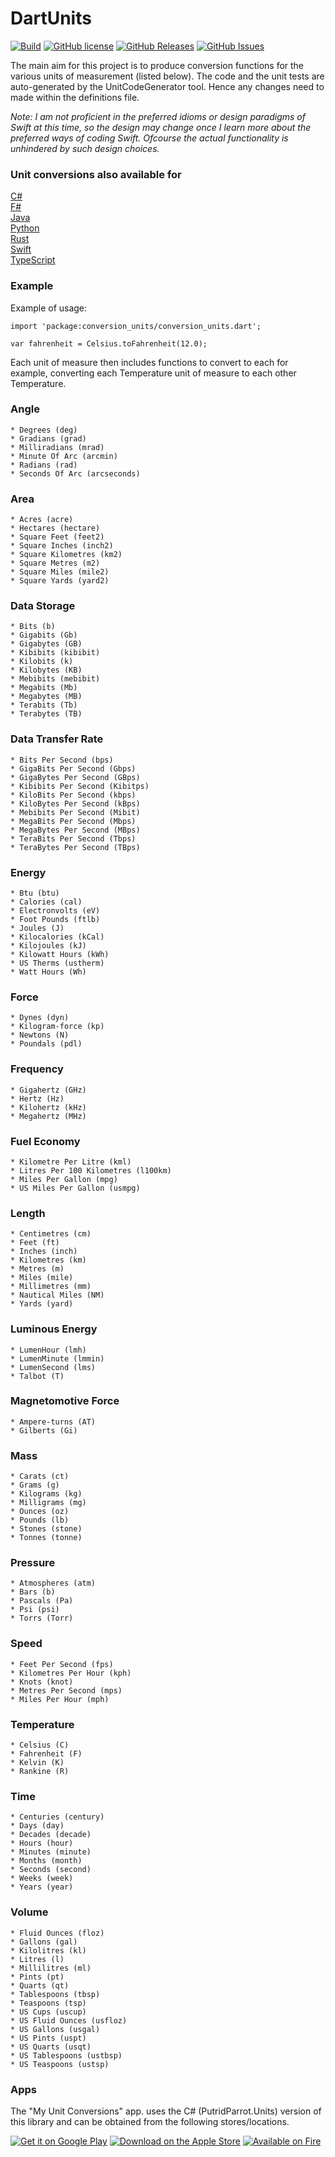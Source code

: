 # DartUnits

[![Build](https://github.com/putridparrot/DartUnits/actions/workflows/build.yml/badge.svg)](https://github.com/putridparrot/DartUnits/actions/workflows/build.yml)
[![GitHub license](https://img.shields.io/badge/license-MIT-blue.svg)](https://github.com/putridparrot/DartUnits/blob/master/LICENSE.md)
[![GitHub Releases](https://img.shields.io/github/release/putridparrot/DartUnits.svg)](https://github.com/putridparrot/DartUnits/releases)
[![GitHub Issues](https://img.shields.io/github/issues/putridparrot/DartUnits.svg)](https://github.com/putridparrot/DartUnits/issues)


The main aim for this project is to produce conversion functions for the various units of measurement (listed below). The code and the unit tests
are auto-generated by the UnitCodeGenerator tool. Hence any changes need to made within the definitions file.

_Note: I am not proficient in the preferred idioms or design paradigms of Swift at this time, so the design may change once I learn more about the preferred ways of coding Swift. Ofcourse the actual functionality is unhindered by such design choices._ 

### Unit conversions also available for 

[C#](https://github.com/putridparrot/PutridParrot.Units)  
[F#](https://github.com/putridparrot/FSharp.Units)  
[Java](https://github.com/putridparrot/JavaUnits)  
[Python](https://github.com/putridparrot/PyUnits)  
[Rust](https://github.com/putridparrot/RustUnits)   
[Swift](https://github.com/putridparrot/SwiftUnits)   
[TypeScript](https://github.com/putridparrot/unit-conversions)  

### Example

Example of usage:

```
import 'package:conversion_units/conversion_units.dart';

var fahrenheit = Celsius.toFahrenheit(12.0);
```

Each unit of measure then includes functions to convert to each for example, converting each Temperature unit of measure to each other Temperature.

### Angle

	* Degrees (deg)
	* Gradians (grad)
	* Milliradians (mrad)
	* Minute Of Arc (arcmin)
	* Radians (rad)
	* Seconds Of Arc (arcseconds)

### Area

	* Acres (acre)
	* Hectares (hectare)
	* Square Feet (feet2)
	* Square Inches (inch2)
	* Square Kilometres (km2)
	* Square Metres (m2)
	* Square Miles (mile2)
	* Square Yards (yard2)

### Data Storage

	* Bits (b)
	* Gigabits (Gb)
	* Gigabytes (GB)
	* Kibibits (kibibit)
	* Kilobits (k)
	* Kilobytes (KB)
	* Mebibits (mebibit)
	* Megabits (Mb)
	* Megabytes (MB)
	* Terabits (Tb)
	* Terabytes (TB)

### Data Transfer Rate

	* Bits Per Second (bps)
	* GigaBits Per Second (Gbps)
	* GigaBytes Per Second (GBps)
	* Kibibits Per Second (Kibitps)
	* KiloBits Per Second (kbps)
	* KiloBytes Per Second (kBps)
	* Mebibits Per Second (Mibit)
	* MegaBits Per Second (Mbps)
	* MegaBytes Per Second (MBps)
	* TeraBits Per Second (Tbps)
	* TeraBytes Per Second (TBps)

### Energy

	* Btu (btu)
	* Calories (cal)
	* Electronvolts (eV)
	* Foot Pounds (ftlb)
	* Joules (J)
	* Kilocalories (kCal)
	* Kilojoules (kJ)
	* Kilowatt Hours (kWh)
	* US Therms (ustherm)
	* Watt Hours (Wh)

### Force

	* Dynes (dyn)
	* Kilogram-force (kp)
	* Newtons (N)
	* Poundals (pdl)

### Frequency

	* Gigahertz (GHz)
	* Hertz (Hz)
	* Kilohertz (kHz)
	* Megahertz (MHz)

### Fuel Economy

	* Kilometre Per Litre (kml)
	* Litres Per 100 Kilometres (l100km)
	* Miles Per Gallon (mpg)
	* US Miles Per Gallon (usmpg)

### Length

	* Centimetres (cm)
	* Feet (ft)
	* Inches (inch)
	* Kilometres (km)
	* Metres (m)
	* Miles (mile)
	* Millimetres (mm)
	* Nautical Miles (NM)
	* Yards (yard)

### Luminous Energy

	* LumenHour (lmh)
	* LumenMinute (lmmin)
	* LumenSecond (lms)
	* Talbot (T)

### Magnetomotive Force

	* Ampere-turns (AT)
	* Gilberts (Gi)

### Mass

	* Carats (ct)
	* Grams (g)
	* Kilograms (kg)
	* Milligrams (mg)
	* Ounces (oz)
	* Pounds (lb)
	* Stones (stone)
	* Tonnes (tonne)

### Pressure

	* Atmospheres (atm)
	* Bars (b)
	* Pascals (Pa)
	* Psi (psi)
	* Torrs (Torr)

### Speed

	* Feet Per Second (fps)
	* Kilometres Per Hour (kph)
	* Knots (knot)
	* Metres Per Second (mps)
	* Miles Per Hour (mph)

### Temperature

	* Celsius (C)
	* Fahrenheit (F)
	* Kelvin (K)
	* Rankine (R)

### Time

	* Centuries (century)
	* Days (day)
	* Decades (decade)
	* Hours (hour)
	* Minutes (minute)
	* Months (month)
	* Seconds (second)
	* Weeks (week)
	* Years (year)

### Volume

	* Fluid Ounces (floz)
	* Gallons (gal)
	* Kilolitres (kl)
	* Litres (l)
	* Millilitres (ml)
	* Pints (pt)
	* Quarts (qt)
	* Tablespoons (tbsp)
	* Teaspoons (tsp)
	* US Cups (uscup)
	* US Fluid Ounces (usfloz)
	* US Gallons (usgal)
	* US Pints (uspt)
	* US Quarts (usqt)
	* US Tablespoons (ustbsp)
	* US Teaspoons (ustsp)

### Apps

The "My Unit Conversions" app. uses the C# (PutridParrot.Units) version of this library and can be obtained from the following stores/locations.

[![Get it on Google Play](https://apps.putridparrot.com/Images/googleplay153x46.png)](https://play.google.com/store/apps/details?id=com.putridparrot.MyUnitConversion&pcampaignid=pcampaignidMKT-Other-global-all-co-prtnr-py-PartBadge-Mar2515-1)
[![Download on the Apple Store](https://apps.putridparrot.com/Images/applestore153x46.png)](https://apps.apple.com/app/my-unit-conversion/id1600275661)
[![Available on Fire](https://apps.putridparrot.com/Images/fire153x46.png)](https://www.amazon.co.uk/MTBSOFTWARE-LIMITED-My-Unit-Conversion/dp/B09RTBBGNM/)
